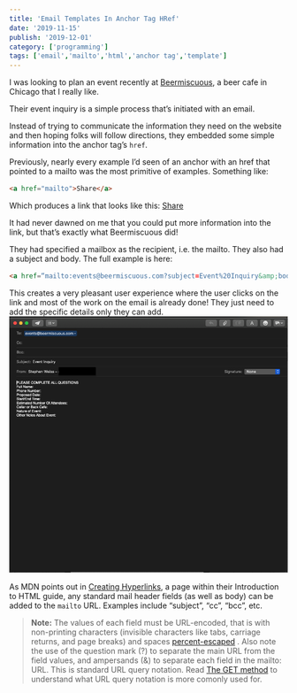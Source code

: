 ```yaml
---
title: 'Email Templates In Anchor Tag HRef'
date: '2019-11-15'
publish: '2019-12-01'
category: ['programming']
tags: ['email','mailto','html','anchor tag','template']
---
```

I was looking to plan an event recently at [Beermiscuous](https://beermiscuous.com/), a beer cafe in Chicago that I really like.

Their event inquiry is a simple process that’s initiated with an email.

Instead of trying to communicate the information they need on the website and then hoping folks will follow directions, they embedded some simple information into the anchor tag’s `href`.

Previously, nearly every example I’d seen of an anchor with an href that pointed to a mailto was the most primitive of examples. Something like:
```html
<a href="mailto">Share</a>
```
Which produces a link that looks like this: <a href="mailto">Share</a>

It had never dawned on me that you could put more information into the link, but that’s exactly what Beermiscuous did!

They had specified a mailbox as the recipient, i.e. the mailto. They also had a subject and body. The full example is here:
``` html
<a href=“mailto:events@beermiscuous.com?subject=Event%20Inquiry&amp;body=PLEASE%20COMPLETE%20ALL%20QUESTIONS%0AFull%20Name:%0APhone%20Number:%0AProposed%20Date:%0AStart/End%20Time:%0AEstimated%20Number%20Of%20Attendees:%0ACellar%20or%20Back%20Cafe:%0ANature%20of%20Event:%0AOther%20Notes%20About%20Event:">HERE</a>
```

This creates a very pleasant user experience where the user clicks on the link and most of the work on the email is already done! They just need to add the specific details only they can add.
![](./email-template.png)

As MDN points out in [Creating Hyperlinks](https://developer.mozilla.org/en-US/docs/Learn/HTML/Introduction_to_HTML/Creating_hyperlinks), a page within their Introduction to HTML guide, any standard mail header fields (as well as body) can be added to the `mailto` URL. Examples include “subject”, “cc”, “bcc”, etc.

> **Note:** The values of each field must be URL-encoded, that is with non-printing characters (invisible characters like tabs, carriage returns, and page breaks) and spaces  [percent-escaped](http://en.wikipedia.org/wiki/Percent-encoding) . Also note the use of the question mark (?) to separate the main URL from the field values, and ampersands (&) to separate each field in the mailto: URL. This is standard URL query notation. Read  [The GET method](https://developer.mozilla.org/en-US/docs/Learn/HTML/Forms/Sending_and_retrieving_form_data#The_GET_method)  to understand what URL query notation is more comonly used for.

